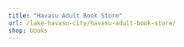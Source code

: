 ```yaml
---
title: "Havasu Adult Book Store"
url: /lake-havasu-city/havasu-adult-book-store/
shop: books
---
```

